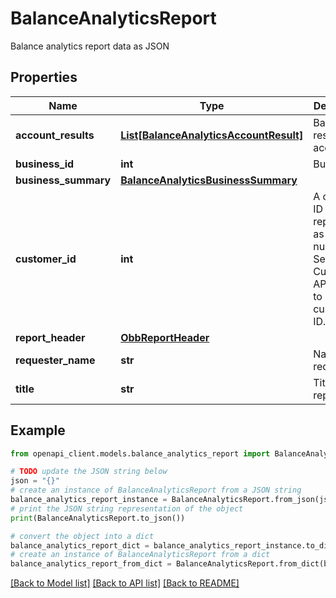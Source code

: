 # BalanceAnalyticsReport

Balance analytics report data as JSON

## Properties

Name | Type | Description | Notes
------------ | ------------- | ------------- | -------------
**account_results** | [**List[BalanceAnalyticsAccountResult]**](BalanceAnalyticsAccountResult.md) | Balance results per account | [optional] 
**business_id** | **int** | Business ID | [optional] 
**business_summary** | [**BalanceAnalyticsBusinessSummary**](BalanceAnalyticsBusinessSummary.md) |  | [optional] 
**customer_id** | **int** | A customer ID represented as a number. See Add Customer API for how to create a customer ID. | 
**report_header** | [**ObbReportHeader**](ObbReportHeader.md) |  | 
**requester_name** | **str** | Name of requester | [optional] 
**title** | **str** | Title of the report | 

## Example

```python
from openapi_client.models.balance_analytics_report import BalanceAnalyticsReport

# TODO update the JSON string below
json = "{}"
# create an instance of BalanceAnalyticsReport from a JSON string
balance_analytics_report_instance = BalanceAnalyticsReport.from_json(json)
# print the JSON string representation of the object
print(BalanceAnalyticsReport.to_json())

# convert the object into a dict
balance_analytics_report_dict = balance_analytics_report_instance.to_dict()
# create an instance of BalanceAnalyticsReport from a dict
balance_analytics_report_from_dict = BalanceAnalyticsReport.from_dict(balance_analytics_report_dict)
```
[[Back to Model list]](../README.md#documentation-for-models) [[Back to API list]](../README.md#documentation-for-api-endpoints) [[Back to README]](../README.md)


